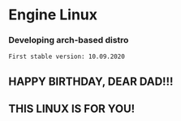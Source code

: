 # Engine Linux
### Developing arch-based distro
```
First stable version: 10.09.2020
```
## HAPPY BIRTHDAY, DEAR DAD!!!
## THIS LINUX IS FOR YOU!

